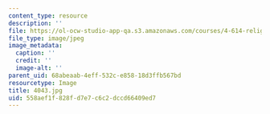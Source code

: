 ```yaml
---
content_type: resource
description: ''
file: https://ol-ocw-studio-app-qa.s3.amazonaws.com/courses/4-614-religious-architecture-and-islamic-cultures-fall-2002/558aef1f828fd7e7c6c2dccd66409ed7_4043.jpg
file_type: image/jpeg
image_metadata:
  caption: ''
  credit: ''
  image-alt: ''
parent_uid: 68abeaab-4eff-532c-e858-18d3ffb567bd
resourcetype: Image
title: 4043.jpg
uid: 558aef1f-828f-d7e7-c6c2-dccd66409ed7
---
```

